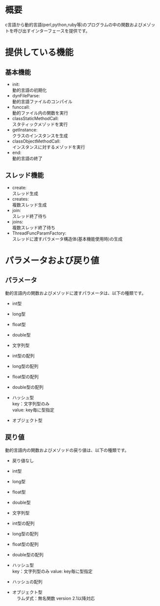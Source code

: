 # 概要 #
c言語から動的言語(perl,python,ruby等)のプログラムの中の関数およびメゾットを呼び出すインターフェースを提供です。


# 提供している機能 #
## 基本機能 ##
* init:  
    動的言語の初期化
* dynFileParse:  
    動的言語ファイルのコンパイル
* funccall:   
    動的ファイル内の関数を実行
* classStaticMethodCall:  
    スタティックメゾッドを実行
* getInstance:  
    クラスのインスタンスを生成
* classObjectMethodCall:  
    インスタンスに対するメゾッドを実行
* end:  
    動的言語の終了
## スレッド機能 ##
* create:  
    スレッド生成
* creates:  
    複数スレッド生成
* join:  
    スレッド終了待ち
* joins:  
    複数スレッド終了待ち
* ThreadFuncParamFactory:  
    スレッドに渡すパラメータ構造体(基本機能使用時)の生成
# パラメータおよび戻り値 #
## パラメータ ##
動的言語内の関数およびメゾッドに渡すパラメータは、以下の種類です。
* int型
* long型
* float型
* double型
* 文字列型
* int型の配列
* long型の配列
* float型の配列
* double型の配列
* ハッシュ型  
  key：文字列型のみ  
  value: key毎に型指定  

* オブジェクト型  

## 戻り値 ##
動的言語内の関数およびメゾッドの戻り値は、以下の種類です。
* 戻り値なし
* int型
* long型
* float型
* double型
* 文字列型
* int型の配列
* long型の配列
* float型の配列
* double型の配列
* ハッシュ型  
  key：文字列型のみ
  value: key毎に型指定

* ハッシュの配列
* オブジェクト型  
　ラムダ式：無名関数
  version 2.1以降対応



